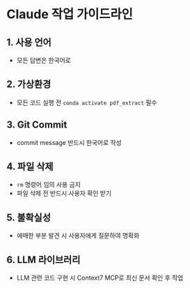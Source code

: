 # Claude 작업 가이드라인

## 1. 사용 언어

- 모든 답변은 한국어로

## 2. 가상환경

- 모든 코드 실행 전 `conda activate pdf_extract` 필수

## 3. Git Commit

- commit message 반드시 한국어로 작성

## 4. 파일 삭제

- `rm` 명령어 임의 사용 금지
- 파일 삭제 전 반드시 사용자 확인 받기

## 5. 불확실성

- 애매한 부분 발견 시 사용자에게 질문하여 명확화

## 6. LLM 라이브러리

- LLM 관련 코드 구현 시 Context7 MCP로 최신 문서 확인 후 작업

